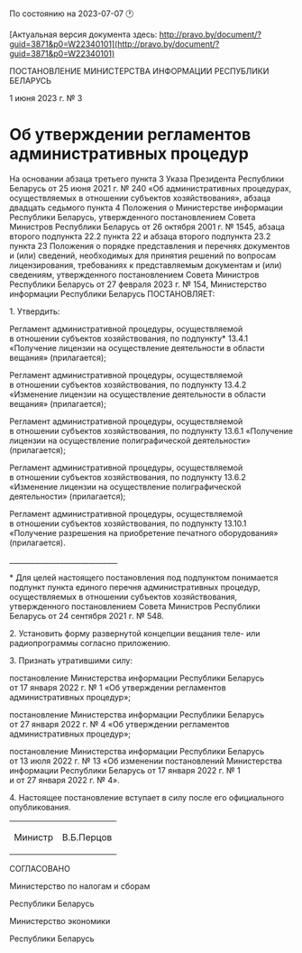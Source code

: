 По состоянию на 2023-07-07 &#x1F550;

[Актуальная версия документа здесь: http://pravo.by/document/?guid=3871&p0=W22340101](http://pravo.by/document/?guid=3871&p0=W22340101)

<p>ПОСТАНОВЛЕНИЕ МИНИСТЕРСТВА ИНФОРМАЦИИ РЕСПУБЛИКИ БЕЛАРУСЬ</p>
<p>1 июня 2023 г. № 3</p>
<h1>Об утверждении регламентов административных процедур</h1>
<p>На основании абзаца третьего пункта 3 Указа Президента Республики Беларусь от 25 июня 2021 г. № 240 «Об административных процедурах, осуществляемых в отношении субъектов хозяйствования», абзаца двадцать седьмого пункта 4 Положения о Министерстве информации Республики Беларусь, утвержденного постановлением Совета Министров Республики Беларусь от 26 октября 2001 г. № 1545, абзаца второго подпункта 22.2 пункта 22 и абзаца второго подпункта 23.2 пункта 23 Положения о порядке представления и перечнях документов и (или) сведений, необходимых для принятия решений по вопросам лицензирования, требованиях к представляемым документам и (или) сведениям, утвержденного постановлением Совета Министров Республики Беларусь от 27 февраля 2023 г. № 154, Министерство информации Республики Беларусь ПОСТАНОВЛЯЕТ:</p>
<p>1. Утвердить:</p>
<p>Регламент административной процедуры, осуществляемой в отношении субъектов хозяйствования, по подпункту* 13.4.1 «Получение лицензии на осуществление деятельности в области вещания» (прилагается);</p>
<p>Регламент административной процедуры, осуществляемой в отношении субъектов хозяйствования, по подпункту 13.4.2 «Изменение лицензии на осуществление деятельности в области вещания» (прилагается);</p>
<p>Регламент административной процедуры, осуществляемой в отношении субъектов хозяйствования, по подпункту 13.6.1 «Получение лицензии на осуществление полиграфической деятельности» (прилагается);</p>
<p>Регламент административной процедуры, осуществляемой в отношении субъектов хозяйствования, по подпункту 13.6.2 «Изменение лицензии на осуществление полиграфической деятельности» (прилагается);</p>
<p>Регламент административной процедуры, осуществляемой в отношении субъектов хозяйствования, по подпункту 13.10.1 «Получение разрешения на приобретение печатного оборудования» (прилагается).</p>
<p>______________________________</p>
<p>* Для целей настоящего постановления под подпунктом понимается подпункт пункта единого перечня административных процедур, осуществляемых в отношении субъектов хозяйствования, утвержденного постановлением Совета Министров Республики Беларусь от 24 сентября 2021 г. № 548.</p>
<p>2. Установить форму развернутой концепции вещания теле- или радиопрограммы согласно приложению.</p>
<p>3. Признать утратившими силу:</p>
<p>постановление Министерства информации Республики Беларусь от 17 января 2022 г. № 1 «Об утверждении регламентов административных процедур»;</p>
<p>постановление Министерства информации Республики Беларусь от 27 января 2022 г. № 4 «Об утверждении регламентов административных процедур»;</p>
<p>постановление Министерства информации Республики Беларусь от 13 июля 2022 г. № 13 «Об изменении постановлений Министерства информации Республики Беларусь от 17 января 2022 г. № 1 и от 27 января 2022 г. № 4».</p>
<p>4. Настоящее постановление вступает в силу после его официального опубликования.</p>
<p></p>
<table><tr>
<td><p>Министр</p></td>
<td><p>В.Б.Перцов</p></td>
</tr></table>
<p></p>
<p>СОГЛАСОВАНО</p>
<p>Министерство по налогам и сборам</p>
<p>Республики Беларусь</p>
<p></p>
<p>Министерство экономики</p>
<p>Республики Беларусь</p>
<p></p>